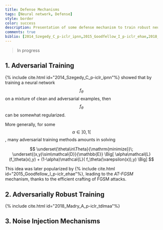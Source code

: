 ```yaml
---
title: Defense Mechanisms
tags: [Neural network, Defense]
style: border
color: success
description: Presentation of some defense mechanism to train robust neural networks
comments: true
biblio: [2014_Szegedy_C_p-iclr_ipnn,2015_Goodfellow_I_p-iclr_ehae,2018_Madry_A_p-iclr_tdlmaa]
---
```


> In progress

## 1. Adversarial Training

{% include cite.html id="2014_Szegedy_C_p-iclr_ipnn"%} showed that by training a neural network $$f_\theta$$ on a mixture of clean and adversarial examples, then $$f_\theta$$ can be somewhat regularized.

More generally, for some $$\alpha\in]0,1[$$, many adversarial training methods amounts in solving

$$
\underset{\theta\in\Theta}{\mathrm{minimize}}\; \underset{(x,y)\sim\mathcal{D}}{\mathbb{E}} \Big[ \alpha\mathcal{L}(f_\theta(x),y) + (1-\alpha)\mathcal{L}( f_\theta(\varepsilon(x)),y) \Big]
$$

This idea was later popularized by {% include cite.html id="2015_Goodfellow_I_p-iclr_ehae"%}, leading to the *AT-FGSM* mechanism, thanks to the efficient crafting of FGSM attacks.


## 2. Adversarially Robust Training

{% include cite.html id="2018_Madry_A_p-iclr_tdlmaa"%}


## 3. Noise Injection Mechanisms




